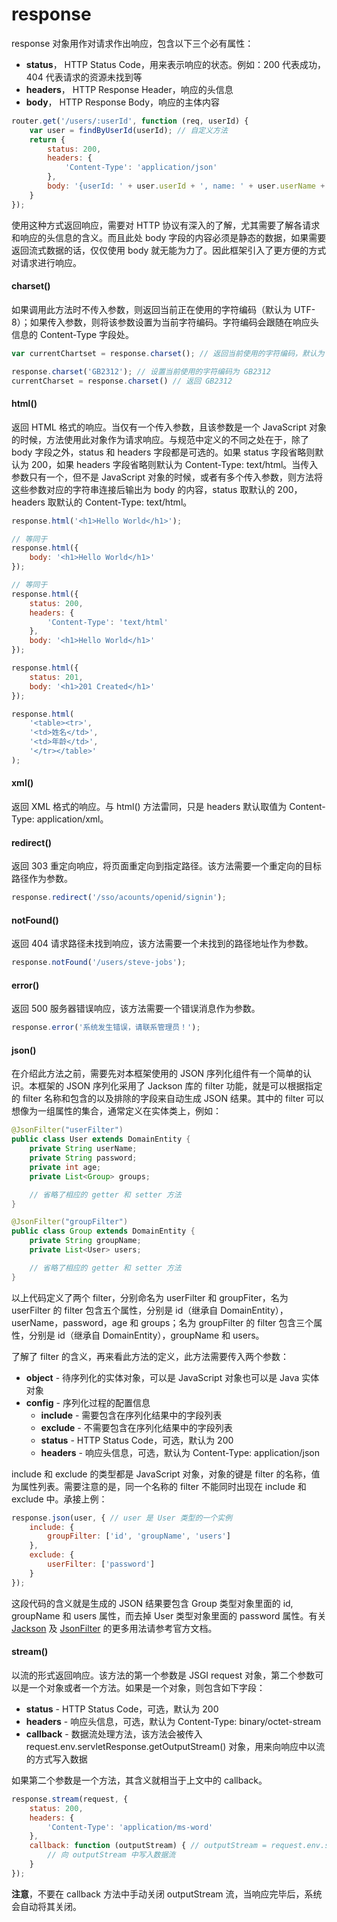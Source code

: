 # response

response 对象用作对请求作出响应，包含以下三个必有属性：

* **status**， HTTP Status Code，用来表示响应的状态。例如：200 代表成功，404 代表请求的资源未找到等
* **headers**， HTTP Response Header，响应的头信息
* **body**， HTTP Response Body，响应的主体内容

```js
router.get('/users/:userId', function (req, userId) {
    var user = findByUserId(userId); // 自定义方法
    return {
        status: 200,
        headers: {
            'Content-Type': 'application/json'
        },
        body: '{userId: ' + user.userId + ', name: ' + user.userName + '}'
    }
});
```
使用这种方式返回响应，需要对 HTTP 协议有深入的了解，尤其需要了解各请求和响应的头信息的含义。而且此处 body 字段的内容必须是静态的数据，如果需要返回流式数据的话，仅仅使用 body 就无能为力了。因此框架引入了更方便的方式对请求进行响应。


#### charset()

如果调用此方法时不传入参数，则返回当前正在使用的字符编码（默认为 UTF-8）；如果传入参数，则将该参数设置为当前字符编码。字符编码会跟随在响应头信息的 Content-Type 字段处。

```js
var currentChartset = response.charset(); // 返回当前使用的字符编码，默认为 UTF-8

response.charset('GB2312'); // 设置当前使用的字符编码为 GB2312
currentCharset = response.charset() // 返回 GB2312
```

#### html()

返回 HTML 格式的响应。当仅有一个传入参数，且该参数是一个 JavaScript 对象的时候，方法使用此对象作为请求响应。与规范中定义的不同之处在于，除了 body 字段之外，status 和 headers 字段都是可选的。如果 status 字段省略则默认为 200，如果 headers 字段省略则默认为 Content-Type: text/html。当传入参数只有一个，但不是 JavaScript 对象的时候，或者有多个传入参数，则方法将这些参数对应的字符串连接后输出为 body 的内容，status 取默认的 200，headers 取默认的 Content-Type: text/html。

```js
response.html('<h1>Hello World</h1>');

// 等同于
response.html({
    body: '<h1>Hello World</h1>'
});

// 等同于
response.html({
    status: 200,
    headers: {
        'Content-Type': 'text/html'
    },
    body: '<h1>Hello World</h1>'
});

response.html({
    status: 201,
    body: '<h1>201 Created</h1>'
});

response.html(
    '<table><tr>',
    '<td>姓名</td>',
    '<td>年龄</td>',
    '</tr></table>'
);
```

#### xml()

返回 XML 格式的响应。与 html() 方法雷同，只是 headers 默认取值为 Content-Type: application/xml。

#### redirect()

返回 303 重定向响应，将页面重定向到指定路径。该方法需要一个重定向的目标路径作为参数。

```js
response.redirect('/sso/acounts/openid/signin');
```

#### notFound()

返回 404 请求路径未找到响应，该方法需要一个未找到的路径地址作为参数。

```js
response.notFound('/users/steve-jobs');
```

#### error()

返回 500 服务器错误响应，该方法需要一个错误消息作为参数。

```js
response.error('系统发生错误，请联系管理员！');
```

#### json()

在介绍此方法之前，需要先对本框架使用的 JSON 序列化组件有一个简单的认识。本框架的 JSON 序列化采用了 Jackson 库的 filter 功能，就是可以根据指定的 filter 名称和包含的以及排除的字段来自动生成 JSON 结果。其中的 filter 可以想像为一组属性的集合，通常定义在实体类上，例如：

```java
@JsonFilter("userFilter")
public class User extends DomainEntity {
    private String userName;
    private String password;
    private int age;
    private List<Group> groups;

    // 省略了相应的 getter 和 setter 方法
}

@JsonFilter("groupFilter")
public class Group extends DomainEntity {
    private String groupName;
    private List<User> users;

    // 省略了相应的 getter 和 setter 方法
}
```

以上代码定义了两个 filter，分别命名为 userFilter 和 groupFiter，名为 userFilter 的 filter 包含五个属性，分别是 id（继承自 DomainEntity），userName，password，age 和 groups；名为 groupFilter 的 filter 包含三个属性，分别是 id（继承自 DomainEntity），groupName 和 users。

了解了 filter 的含义，再来看此方法的定义，此方法需要传入两个参数：

- **object** \- 待序列化的实体对象，可以是 JavaScript 对象也可以是 Java 实体对象
- **config** \- 序列化过程的配置信息
    - **include** \- 需要包含在序列化结果中的字段列表
    - **exclude** \- 不需要包含在序列化结果中的字段列表
    - **status** \- HTTP Status Code，可选，默认为 200
    - **headers** \- 响应头信息，可选，默认为 Content-Type: application/json

include 和 exclude 的类型都是 JavaScript 对象，对象的键是 filter 的名称，值为属性列表。需要注意的是，同一个名称的 filter 不能同时出现在 include 和 exclude 中。承接上例：

```js
response.json(user, { // user 是 User 类型的一个实例
    include: {
        groupFilter: ['id', 'groupName', 'users']
    },
    exclude: {
        userFilter: ['password']
    }
});
```

这段代码的含义就是生成的 JSON 结果要包含 Group 类型对象里面的 id, groupName 和 users 属性，而去掉 User 类型对象里面的 password 属性。有关 [Jackson](http://jackson.codehaus.org/ "Jackson JSON Processor") 及 [JsonFilter](http://wiki.fasterxml.com/JacksonFeatureJsonFilter "JacksonFeatureJsonFilter") 的更多用法请参考官方文档。

#### stream()

以流的形式返回响应。该方法的第一个参数是 JSGI request 对象，第二个参数可以是一个对象或者一个方法。如果是一个对象，则包含如下字段：

- **status** \- HTTP Status Code，可选，默认为 200
- **headers** \- 响应头信息，可选，默认为 Content-Type: binary/octet-stream
- **callback** \- 数据流处理方法，该方法会被传入 request.env.servletResponse.getOutputStream() 对象，用来向响应中以流的方式写入数据

如果第二个参数是一个方法，其含义就相当于上文中的 callback。

```js
response.stream(request, {
    status: 200,
    headers: {
        'Content-Type': 'application/ms-word'
    },
    callback: function (outputStream) { // outputStream = request.env.servletResponse.getOutputStream()
        // 向 outputStream 中写入数据流
    }
});
```

**注意**，不要在 callback 方法中手动关闭 outputStream 流，当响应完毕后，系统会自动将其关闭。